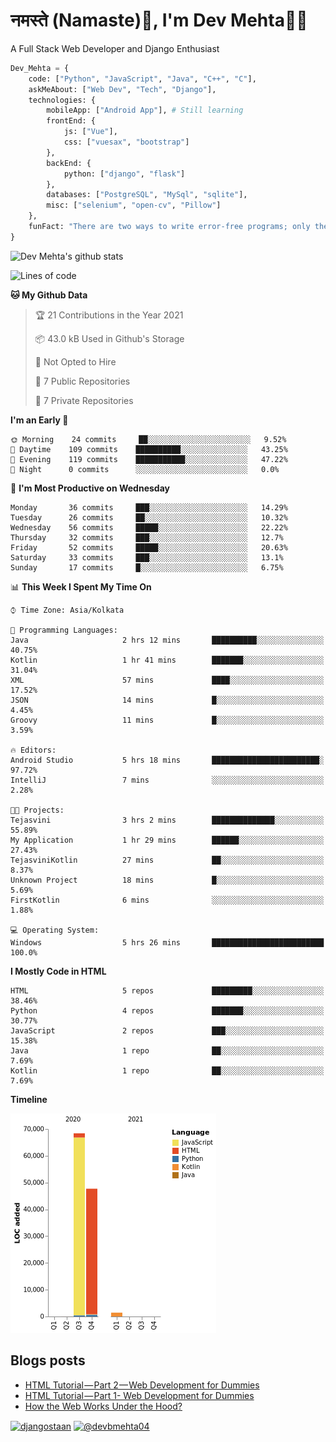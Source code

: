 # नमस्ते (Namaste):pray:, I'm Dev Mehta:man_technologist:
A Full Stack Web Developer and Django Enthusiast

```python
Dev_Mehta = {
    code: ["Python", "JavaScript", "Java", "C++", "C"],
    askMeAbout: ["Web Dev", "Tech", "Django"],
    technologies: {
        mobileApp: ["Android App"], # Still learning
        frontEnd: {
            js: ["Vue"],
            css: ["vuesax", "bootstrap"]
        },
        backEnd: {
            python: ["django", "flask"]
        },
        databases: ["PostgreSQL", "MySql", "sqlite"],
        misc: ["selenium", "open-cv", "Pillow"]
    },
    funFact: "There are two ways to write error-free programs; only the third one works"
}
```
![Dev Mehta's github stats](https://github-readme-stats.vercel.app/api?username=Dev-Mehta&count_private=true&show_icons=true&theme=tokyonight)

<!--START_SECTION:waka-->
![Lines of code](https://img.shields.io/badge/From%20Hello%20World%20I%27ve%20Written-117547%20lines%20of%20code-blue)

**🐱 My Github Data** 

> 🏆 21 Contributions in the Year 2021
 > 
> 📦 43.0 kB Used in Github's Storage 
 > 
> 🚫 Not Opted to Hire
 > 
> 📜 7 Public Repositories 
 > 
> 🔑 7 Private Repositories  
 > 
**I'm an Early 🐤** 

```text
🌞 Morning    24 commits     ██░░░░░░░░░░░░░░░░░░░░░░░   9.52% 
🌆 Daytime    109 commits    ██████████░░░░░░░░░░░░░░░   43.25% 
🌃 Evening    119 commits    ███████████░░░░░░░░░░░░░░   47.22% 
🌙 Night      0 commits      ░░░░░░░░░░░░░░░░░░░░░░░░░   0.0%

```
📅 **I'm Most Productive on Wednesday** 

```text
Monday       36 commits     ███░░░░░░░░░░░░░░░░░░░░░░   14.29% 
Tuesday      26 commits     ██░░░░░░░░░░░░░░░░░░░░░░░   10.32% 
Wednesday    56 commits     █████░░░░░░░░░░░░░░░░░░░░   22.22% 
Thursday     32 commits     ███░░░░░░░░░░░░░░░░░░░░░░   12.7% 
Friday       52 commits     █████░░░░░░░░░░░░░░░░░░░░   20.63% 
Saturday     33 commits     ███░░░░░░░░░░░░░░░░░░░░░░   13.1% 
Sunday       17 commits     █░░░░░░░░░░░░░░░░░░░░░░░░   6.75%

```


📊 **This Week I Spent My Time On** 

```text
⌚︎ Time Zone: Asia/Kolkata

💬 Programming Languages: 
Java                     2 hrs 12 mins       ██████████░░░░░░░░░░░░░░░   40.75% 
Kotlin                   1 hr 41 mins        ███████░░░░░░░░░░░░░░░░░░   31.04% 
XML                      57 mins             ████░░░░░░░░░░░░░░░░░░░░░   17.52% 
JSON                     14 mins             █░░░░░░░░░░░░░░░░░░░░░░░░   4.45% 
Groovy                   11 mins             █░░░░░░░░░░░░░░░░░░░░░░░░   3.59%

🔥 Editors: 
Android Studio           5 hrs 18 mins       ████████████████████████░   97.72% 
IntelliJ                 7 mins              ░░░░░░░░░░░░░░░░░░░░░░░░░   2.28%

🐱‍💻 Projects: 
Tejasvini                3 hrs 2 mins        ██████████████░░░░░░░░░░░   55.89% 
My Application           1 hr 29 mins        ██████░░░░░░░░░░░░░░░░░░░   27.43% 
TejasviniKotlin          27 mins             ██░░░░░░░░░░░░░░░░░░░░░░░   8.37% 
Unknown Project          18 mins             █░░░░░░░░░░░░░░░░░░░░░░░░   5.69% 
FirstKotlin              6 mins              ░░░░░░░░░░░░░░░░░░░░░░░░░   1.88%

💻 Operating System: 
Windows                  5 hrs 26 mins       █████████████████████████   100.0%

```

**I Mostly Code in HTML** 

```text
HTML                     5 repos             █████████░░░░░░░░░░░░░░░░   38.46% 
Python                   4 repos             ███████░░░░░░░░░░░░░░░░░░   30.77% 
JavaScript               2 repos             ███░░░░░░░░░░░░░░░░░░░░░░   15.38% 
Java                     1 repo              ██░░░░░░░░░░░░░░░░░░░░░░░   7.69% 
Kotlin                   1 repo              ██░░░░░░░░░░░░░░░░░░░░░░░   7.69%

```


**Timeline**

![Chart not found](https://raw.githubusercontent.com/Dev-Mehta/Dev-Mehta/master/charts/bar_graph.png) 


<!--END_SECTION:waka-->
## Blogs posts<!-- BLOG-POST-LIST:START -->
- [HTML Tutorial — Part 2 — Web Development for Dummies](https://medium.com/dev-mehta/html-tutorial-part-2-web-development-for-dummies-2ec88106831a?source=rss-63ef94603e35------2)
- [HTML Tutorial — Part 1- Web Development for Dummies](https://medium.com/dev-mehta/html-tutorial-part-1-web-development-for-dummies-f8aa5abd80de?source=rss-63ef94603e35------2)
- [How the Web Works Under the Hood?](https://medium.com/dev-mehta/how-the-web-works-under-the-hood-40ec93410d94?source=rss-63ef94603e35------2)
<!-- BLOG-POST-LIST:END -->
<a href="https://instagram.com/djangostaan" target="blank"><img align="center" src="https://cdn.jsdelivr.net/npm/simple-icons@3.0.1/icons/instagram.svg" alt="djangostaan" height="30" width="30" /></a>
<a href="https://medium.com/@devbmehta04" target="blank"><img align="center" src="https://cdn.jsdelivr.net/npm/simple-icons@3.0.1/icons/medium.svg" alt="@devbmehta04" height="30" width="30" /></a>
